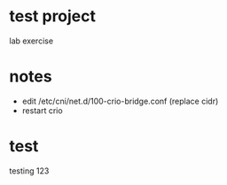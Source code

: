 # test project

lab exercise

# notes

- edit /etc/cni/net.d/100-crio-bridge.conf (replace cidr)
- restart crio

# test

testing 123
